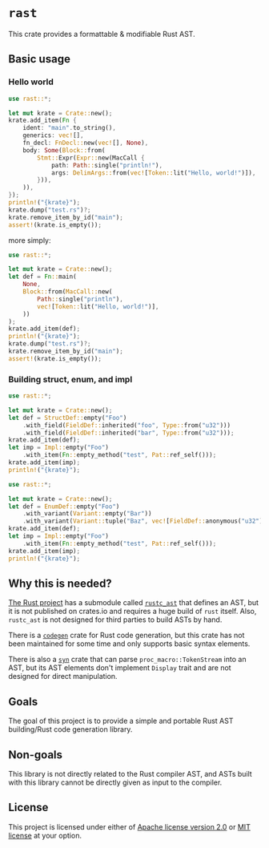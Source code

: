 # `rast`

This crate provides a formattable & modifiable Rust AST.

## Basic usage

### Hello world

```rust
use rast::*;

let mut krate = Crate::new();
krate.add_item(Fn {
    ident: "main".to_string(),
    generics: vec![],
    fn_decl: FnDecl::new(vec![], None),
    body: Some(Block::from(
        Stmt::Expr(Expr::new(MacCall {
            path: Path::single("println!"),
            args: DelimArgs::from(vec![Token::lit("Hello, world!")]),
        })),
    )),
});
println!("{krate}");
krate.dump("test.rs")?;
krate.remove_item_by_id("main");
assert!(krate.is_empty());
```

more simply:

```rust
use rast::*;

let mut krate = Crate::new();
let def = Fn::main(
    None,
    Block::from(MacCall::new(
        Path::single("println"),
        vec![Token::lit("Hello, world!")],
    ))
);
krate.add_item(def);
println!("{krate}");
krate.dump("test.rs")?;
krate.remove_item_by_id("main");
assert!(krate.is_empty());
```

### Building struct, enum, and impl

```rust
use rast::*;

let mut krate = Crate::new();
let def = StructDef::empty("Foo")
    .with_field(FieldDef::inherited("foo", Type::from("u32")))
    .with_field(FieldDef::inherited("bar", Type::from("u32")));
krate.add_item(def);
let imp = Impl::empty("Foo")
    .with_item(Fn::empty_method("test", Pat::ref_self()));
krate.add_item(imp);
println!("{krate}");
```

```rust
use rast::*;

let mut krate = Crate::new();
let def = EnumDef::empty("Foo")
    .with_variant(Variant::empty("Bar"))
    .with_variant(Variant::tuple("Baz", vec![FieldDef::anonymous("u32")]));
krate.add_item(def);
let imp = Impl::empty("Foo")
    .with_item(Fn::empty_method("test", Pat::ref_self()));
krate.add_item(imp);
println!("{krate}");
```

## Why this is needed?

[The Rust project](https://github.com/rust-lang/rust) has a submodule called [`rustc_ast`](https://github.com/rust-lang/rust/tree/master/compiler/rustc_ast) that defines an AST, but it is not published on crates.io and requires a huge build of `rust` itself. Also, `rustc_ast` is not designed for third parties to build ASTs by hand.

There is a [`codegen`](https://github.com/carllerche/codegen) crate for Rust code generation, but this crate has not been maintained for some time and only supports basic syntax elements.

There is also a [`syn`](https://github.com/dtolnay/syn) crate that can parse `proc_macro::TokenStream` into an AST, but its AST elements don't implement `Display` trait and are not designed for direct manipulation.

## Goals

The goal of this project is to provide a simple and portable Rust AST building/Rust code generation library.

## Non-goals

This library is not directly related to the Rust compiler AST, and ASTs built with this library cannot be directly given as input to the compiler.

## License

This project is licensed under either of [Apache license version 2.0](./LICENSE-APACHE) or [MIT license](./LICENSE-MIT) at your option.
